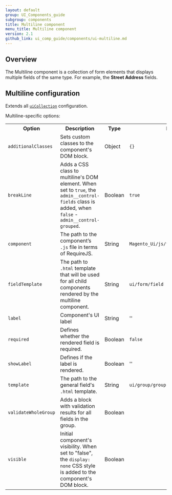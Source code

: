 ```yaml
---
layout: default
group: UI_Components_guide
subgroup: components
title: Multiline component
menu_title: Multiline component
version: 2.1
github_link: ui_comp_guide/components/ui-multiline.md
---
```


## Overview

The Multiline component is a collection of form elements that displays multiple fields of the same type. For example, the **Street Address** fields.

## Multiline configuration
Extends all [`uiCollection`]({{page.baseurl}}ui_comp_guide/concepts/ui_comp_uicollection_concept.html) configuration.

Multiline-specific options:

<table>
  <tr>
    <th>
      Option
    </th>
    <th>
      Description
    </th>
    <th>
      Type
    </th>
    <th>
      Default
    </th>
  </tr>
  <tr>
    <td>
      <code>additionalClasses</code>
    </td>
    <td>
      Sets custom classes to the component's DOM block.
    </td>
    <td>
      Object
    </td>
    <td>
      <code>{}</code>
    </td>
  </tr>
  <tr>
    <td>
      <code>breakLine</code>
    </td>
    <td>
      Adds a CSS class to multiline's DOM element. When set to
      <code>true</code>, the <code>admin__control-fields</code> class is
      added, when <code>false</code> - <code>admin__control-grouped</code>.
    </td>
    <td>
      Boolean
    </td>
    <td>
      <code>true</code>
    </td>
  </tr>
  <tr>
    <td>
      <code>component</code>
    </td>
    <td>
      The path to the component’s <code>.js</code> file in terms of
      RequireJS.
    </td>
    <td>
      String
    </td>
    <td>
      <code>Magento_Ui/js/form/components/group</code>
    </td>
  </tr>
  <tr>
    <td>
      <code>fieldTemplate</code>
    </td>
    <td>
      The path to <code>.html</code> template that will be used for
      all child components rendered by the multiline component.
    </td>
    <td>
      String
    </td>
    <td>
      <code>ui/form/field</code>
    </td>
  </tr>
  <tr>
    <td>
      <code>label</code>
    </td>
    <td>
      Component's UI label
    </td>
    <td>
      String
    </td>
    <td>
      ''
    </td>
  </tr>
  <tr>
    <td>
      <code>required</code>
    </td>
    <td>
      Defines whether the rendered field is required.
    </td>
    <td>
      Boolean
    </td>
    <td>
      <code>false</code>
    </td>
  </tr>
  <tr>
    <td>
      <code>showLabel</code>
    </td>
    <td>
      Defines if the label is rendered.
    </td>
    <td>
      Boolean
    </td>
    <td>
      ''
    </td>
  </tr>
  <tr>
    <td>
      <code>template</code>
    </td>
    <td>
      The path to the general field's <code>.html</code> template.
    </td>
    <td>
      String
    </td>
    <td>
      <code>ui/group/group</code>
    </td>
  </tr>
  <tr>
    <td>
      <code>validateWholeGroup</code>
    </td>
    <td>
      Adds a block with validation results for all fields in the
      group.
    </td>
    <td>
      Boolean
    </td>
    <td></td>
  </tr>
  <tr>
    <td>
      <code>visible</code>
    </td>
    <td>
      Initial component's visibility. When set to "false", the
      <code>display: none</code> CSS style is added to the
      component's DOM block.
    </td>
    <td>
      Boolean
    </td>
    <td></td>
  </tr>
</table>
